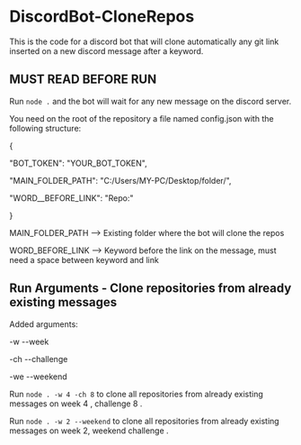 # DiscordBot-CloneRepos

This is the code for a discord bot that will clone automatically any git link inserted on a new discord message after a keyword. 

## MUST READ BEFORE RUN

Run `node .` and the bot will wait for any new message on the discord server. 

You need on the root of the repository a file named config.json with the following structure: 

{

  "BOT_TOKEN": "YOUR_BOT_TOKEN",
  
  "MAIN_FOLDER_PATH": "C:/Users/MY-PC/Desktop/folder/", 
  
  "WORD__BEFORE_LINK": "Repo:"  

}

MAIN_FOLDER_PATH --> Existing folder where the bot will clone the repos

WORD_BEFORE_LINK --> Keyword before the link on the message, must need a space between keyword and link  

## Run Arguments - Clone repositories from already existing messages

Added arguments: 

-w --week <NUMBER>

-ch --challenge <NUMBER>

-we --weekend

Run `node . -w 4 -ch 8` to clone all repositories from already existing messages on week 4 , challenge 8 .

Run `node . -w 2 --weekend` to clone all repositories from already existing messages on week 2, weekend challenge . 

